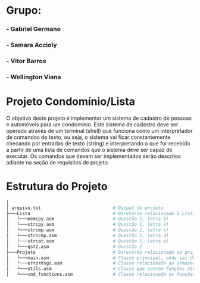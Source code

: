 # Grupo:
### -  Gabriel Germano
### -  Samara Accioly
### -  Vitor Barros
### -  Wellington Viana

# Projeto Condomínio/Lista

O objetivo deste projeto é implementar um sistema de cadastro de pessoas e automóveis para um condomínio. Este sistema de cadastro deve ser operado através de um terminal (shell) que funciona como um interpretador de comandos de texto, ou seja, o sistema vai ficar constantemente checando por entradas de texto (string) e interpretando o que for recebido a partir de uma lista de comandos que o sistema deve ser capaz de executar. Os comandos que devem ser implementados serão descritos adiante na seção de requisitos de projeto. 


# Estrutura do Projeto

```bash
│
│ arquivo.txt                           # Output do projeto
├───Lista                               # Diretório relacionado à Lista de Exercícios
│   └───memcpy.asm                      # Questão 1, letra b)
│   └───strcpy.asm                      # Questão 1, letra a)
│   └───strcmp.asm                      # Questão 1, letra c)
│   └───strncmp.asm                     # Questão 1, letra d)
│   └───strcat.asm                      # Questão 1, letra a)
│   └───qst2.asm                        # Questão 2
├───Projeto                             # Diretório relacionado ao projeto de condomínios
│   └───main.asm                        # Classe principal, onde vai definitivamente rodar o código
│   └───errormsgs.asm                   # Classe relacionada ao armazenamento de logs do sistema
│   └───utils.asm                       # Classe que contém funções úteis para o funcinamento como o strmcp, memcpy ou get_funcao
│   └───cmd_functions.asm               # Classe relacionada as funções do CMD (Requisitos)
```

